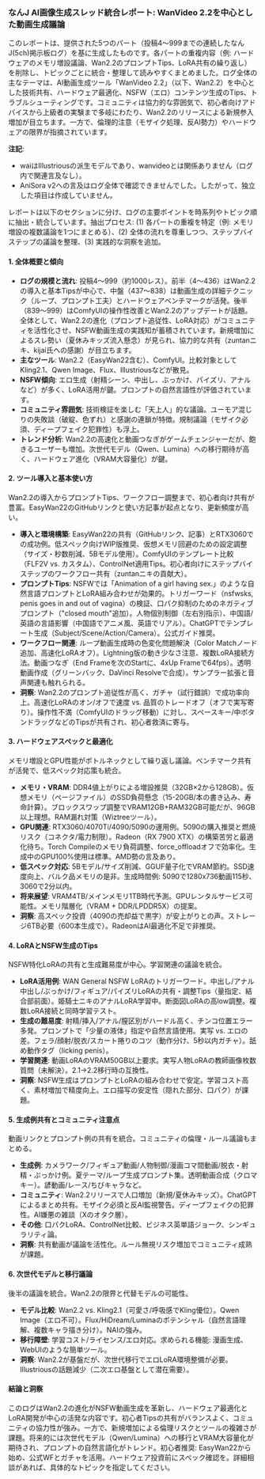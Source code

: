 ### なんJ AI画像生成スレッド統合レポート: WanVideo 2.2を中心とした動画生成議論

このレポートは、提供された5つのパート（投稿4〜999までの連続したなんJ(5ch)掲示板ログ）を基に生成したものです。各パートの重複内容（例: ハードウェアのメモリ増設議論、Wan2.2のプロンプトTips、LoRA共有の繰り返し）を削除し、トピックごとに統合・整理して読みやすくまとめました。ログ全体の主なテーマは、AI動画生成ツール「WanVideo 2.2」（以下、Wan2.2）を中心とした技術共有、ハードウェア最適化、NSFW（エロ）コンテンツ生成のTips、トラブルシューティングです。コミュニティは協力的な雰囲気で、初心者向けアドバイスから上級者の実験まで多岐にわたり、Wan2.2のリリースによる新規参入増加が目立ちます。一方で、倫理的注意（モザイク処理、反AI勢力）やハードウェアの限界が指摘されています。

**注記**: 
- waiはIllustriousの派生モデルであり、wanvideoとは関係ありません（ログ内で関連言及なし）。
- AniSora v2への言及はログ全体で確認できませんでした。したがって、独立した項目は作成していません。

レポートは以下のセクションに分け、ログの主要ポイントを時系列やトピック順に抽出・統合しています。抽出プロセス: (1) 各パートの重複を特定（例: メモリ増設の複数議論を1つにまとめる）、(2) 全体の流れを尊重しつつ、ステップバイステップの議論を整理、(3) 実践的な洞察を追加。

#### 1. 全体概要と傾向
- **ログの規模と流れ**: 投稿4〜999（約1000レス）。前半（4〜436）はWan2.2の導入と基本Tipsが中心で、中盤（437〜838）は動画生成の詳細テクニック（ループ、プロンプト工夫）とハードウェアベンチマークが活発。後半（839〜999）はComfyUIの操作性改善とWan2.2のアップデートが話題。全体として、Wan2.2の進化（プロンプト追従性、LoRA対応）がコミュニティを活性化させ、NSFW動画生成の実践知が蓄積されています。新規増加によるスレ勢い（夏休みキッズ流入懸念）が見られ、協力的な共有（zuntanニキ、kijai氏への感謝）が目立ちます。
- **主なツール**: Wan2.2（EasyWan22含む）、ComfyUI。比較対象としてKling2.1、Qwen Image、Flux、Illustriousなどが散見。
- **NSFW傾向**: エロ生成（射精シーン、中出し、ぶっかけ、パイズリ、アナルなど）が多く、LoRA活用が鍵。プロンプトの自然言語性が評価されています。
- **コミュニティ雰囲気**: 技術検証を楽しむ「天上人」的な議論。ユーモア混じりの失敗談（破綻、色ずれ）と感謝の連鎖が特徴。規制議論（モザイク必須、ディープフェイク犯罪性）も浮上。
- **トレンド分析**: Wan2.2の高速化と動画つなぎがゲームチェンジャーだが、飽きるユーザーも増加。次世代モデル（Qwen、Lumina）への移行期待が高く、ハードウェア進化（VRAM大容量化）が鍵。

#### 2. ツール導入と基本使い方
Wan2.2の導入からプロンプトTips、ワークフロー調整まで、初心者向け共有が豊富。EasyWan22のGitHubリンクと使い方記事が起点となり、更新頻度が高い。

- **導入と環境構築**: EasyWan22の共有（GitHubリンク、記事）とRTX3060での成功例。低スペック向けWIP版推奨、仮想メモリ回避のための設定調整（サイズ・秒数削減、5Bモデル使用）。ComfyUIのテンプレート比較（FLF2V vs. カスタム）、ControlNet適用Tips。初心者向けにステップバイステップのワークフロー共有（zuntanニキの貢献大）。
- **プロンプトTips**: NSFWでは「Animation of a girl having sex.」のような自然言語プロンプトとLoRA組み合わせが効果的。トリガーワード（nsfwsks, penis goes in and out of vagina）の検証、口パク抑制のためのネガティブプロンプト（"closed mouth"追加）。人物個別制御（左右別指示）、中国語/英語の言語影響（中国語でアニメ風、英語でリアル）。ChatGPTでテンプレート生成（Subject/Scene/Action/Camera）。公式ガイド推奨。
- **ワークフロー関連**: ループ動画生成時の色変化問題解決（Color Matchノード追加、高速化LoRAオフ）。Lightning版の動き少なさ注意、複数LoRA接続方法。動画つなぎ（End Frameを次のStartに、4xUp Frameで64fps）。透明動画作成（グリーンバック、DaVinci Resolveで合成）。サンプラー拡張と音声関連も触れられる。
- **洞察**: Wan2.2のプロンプト追従性が高く、ガチャ（試行錯誤）で成功率向上。高速化LoRAのオン/オフで速度 vs. 品質のトレードオフ（オフで実写寄り）。操作性不満（ComfyUIのドラッグ移動）に対し、スペースキー/中ボタンドラッグなどのTipsが共有され、初心者救済に寄与。

#### 3. ハードウェアスペックと最適化
メモリ増設とGPU性能がボトルネックとして繰り返し議論。ベンチマーク共有が活発で、低スペック対応策も統合。

- **メモリ・VRAM**: DDR4値上がりによる増設推奨（32GB×2から128GB）。仮想メモリ（ページファイル）のSSD負荷懸念（15-20GB/本の書き込み、寿命計算）。ブロックスワップ調整でVRAM12GB+RAM32GB可能だが、96GB以上理想。RAM漏れ対策（Wiztreeツール）。
- **GPU関連**: RTX3060/4070Ti/4090/5090の運用例。5090の購入推奨と燃焼リスク（コネクタ/電力制限）。Radeon（RX 7900 XTX）の構築苦労と最適化待ち。Torch Compileのメモリ負荷調整、force_offloadオフで効率化。生成中のGPU100%使用は標準。AMD勢の言及あり。
- **低スペック対応**: 5Bモデル/サイズ削減、GGUF量子化でVRAM節約。SSD速度向上、バルク品メモリの是非。生成時間例: 5090で1280x736動画115秒、3060で2分以内。
- **将来展望**: VRAM4TB/メインメモリ1TB時代予測。GPUレンタルサービス可能性。メモリ階層化（VRAM + DDR/LPDDR5X）の提案。
- **洞察**: 高スペック投資（4090の売却益で黒字）が安上がりとの声。ストレージ6TB必要（600本生成で）。RadeonはAI最適化不足で非推奨。

#### 4. LoRAとNSFW生成のTips
NSFW特化LoRAの共有と生成難易度が中心。学習関連の議論を統合。

- **LoRA活用例**: WAN General NSFW LoRAのトリガーワード。中出し/アナル中出し/ぶっかけ/フィギュア/パイズリLoRAの共有・調整Tips（量指定、結合部前面）。姫騎士ニキのアナルLoRA学習中。断面図LoRAの高low調整。複数LoRA接続と同時学習テスト。
- **生成の難易度**: 射精/挿入/アナル/膣区別がハードル高く、チンコ位置エラー多発。プロンプトで「少量の液体」指定や自然言語使用。実写 vs. エロの差。フェラ/顔射/脱衣/スカート捲りのコツ（動作分け、5秒以内ガチャ）。舐め動作タグ（licking penis）。
- **学習関連**: 動画LoRAのVRAM50GB以上要求。実写人物LoRAの教師画像枚数質問（未解決）。2.1→2.2移行時の互換性。
- **洞察**: NSFW生成はプロンプトとLoRAの組み合わせで安定。学習コスト高く、素材増加で精度向上。エロ描写の安定性（隠れた部分、口パク）が課題。

#### 5. 生成例共有とコミュニティ注意点
動画リンクとプロンプト例の共有を統合。コミュニティの倫理・ルール議論もまとめる。

- **生成例**: カメラワーク/フィギュア動画/人物制御/漫画コマ間動画/脱衣・射精・ぶっかけ例。夏テーマ/ループ生成プロンプト集。透明動画合成（クロマキー）。諺動画/レース/ちびキャラなど。
- **コミュニティ**: Wan2.2リリースで人口増加（新規/夏休みキッズ）。ChatGPTによるまとめ共有。モザイク必須と反AI監視警告。ディープフェイクの犯罪性。AI嫌悪の雑談（Xのオタク層）。
- **その他**: 口パクLoRA、ControlNet比較、ビジネス英単語ジョーク、シンギュラリティ論。
- **洞察**: 共有動画が議論を活性化。ルール無視リスク増加でコミュニティ成熟が課題。

#### 6. 次世代モデルと移行議論
後半の議論を統合。Wan2.2の限界と代替モデルの可能性。

- **モデル比較**: Wan2.2 vs. Kling2.1（可愛さ/呼吸感でKling優位）。Qwen Image（エロ不可）。Flux/HiDream/Luminaのポテンシャル（自然言語理解、複数キャラ描き分け）。NAIの強み。
- **移行障壁**: 学習コスト/ライセンス/エロ対応。求められる機能: 漫画生成、WebUIのような簡単ツール。
- **洞察**: Wan2.2が基盤だが、次世代移行でエロLoRA環境整備が必要。Illustriousの話題減少（二次エロ基盤として潜在需要）。

#### 結論と洞察
このログはWan2.2の進化がNSFW動画生成を革新し、ハードウェア最適化とLoRA開発が中心の活発な内容です。初心者Tipsの共有がバランスよく、コミュニティの協力性が強み。一方で、新規増加による倫理リスクとツールの複雑さが課題。将来的には次世代モデル（Qwen/Lumina）への移行とVRAM大容量化が期待され、プロンプトの自然言語化がトレンド。初心者推奨: EasyWan22から始め、公式WFとガチャを活用。ハードウェア投資前にスペック確認を。詳細相談があれば、具体的なトピックを指定してください。